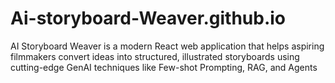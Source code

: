 # Ai-storyboard-Weaver.github.io
AI Storyboard Weaver is a modern React web application that helps aspiring filmmakers convert ideas into structured, illustrated storyboards using cutting-edge GenAI techniques like Few-shot Prompting, RAG, and Agents
